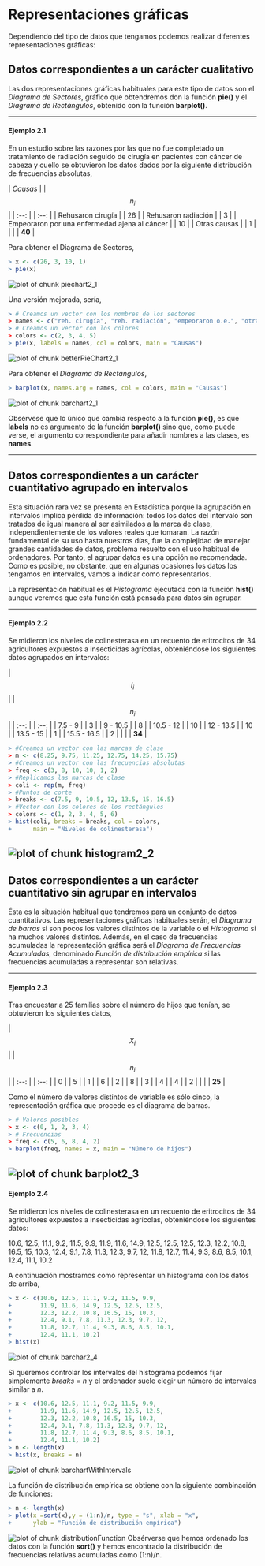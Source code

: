 
# Representaciones gráficas

Dependiendo del tipo de datos que tengamos podemos realizar diferentes representaciones gráficas:

## Datos correspondientes a un carácter cualitativo

Las dos representaciones gráficas habituales para este tipo de datos son el _Diagrama de Sectores_, gráfico que obtendremos don la función __pie()__ y el _Diagrama de Rectángulos_, obtenido con la función __barplot()__.

---
#### Ejemplo 2.1

En un estudio sobre las razones por las que no fue completado un tratamiento de radiación seguido de cirugía en pacientes con cáncer de cabeza y cuello se obtuvieron los datos dados por la siguiente distribución de frecuencias absolutas,

| _Causas_ | | $$n_{i}$$ |
| :--: | | :--: |
| Rehusaron cirugía | | 26 |
| Rehusaron radiación | | 3 |
| Empeoraron por una enfermedad ajena al cáncer | | 10 |
| Otras causas | | 1 |
|  | | __40__ |

Para obtener el Diagrama de Sectores,


```r
> x <- c(26, 3, 10, 1)
> pie(x)
```

![plot of chunk piechart2_1](figure/piechart2_1-1.png)

Una versión mejorada, sería,

 

```r
> # Creamos un vector con los nombres de los sectores
> names <- c("reh. cirugía", "reh. radiación", "empeoraron o.e.", "otras")
> # Creamos un vector con los colores
> colors <- c(2, 3, 4, 5)
> pie(x, labels = names, col = colors, main = "Causas")
```

![plot of chunk betterPieChart2_1](figure/betterPieChart2_1-1.png)

Para obtener el _Diagrama de Rectángulos_,

```r
> barplot(x, names.arg = names, col = colors, main = "Causas")
```

![plot of chunk barchart2_1](figure/barchart2_1-1.png)

Obsérvese que lo único que cambia respecto a la función __pie()__, es que __labels__ no es argumento de la función __barplot()__ sino que, como puede verse, el argumento correspondiente para añadir nombres a las clases, es __names__.

---

## Datos correspondientes a un carácter cuantitativo agrupado en intervalos

Esta situación rara vez se presenta en Estadística porque la agrupación en intervalos implica pérdida de información: todos los datos del intervalo son tratados de igual manera al ser asimilados a la marca de clase, independientemente de los valores reales que tomaran. La razón fundamental de su uso hasta nuestros días, fue la complejidad de manejar grandes cantidades de datos, problema resuelto con el uso habitual de ordenadores. Por tanto, el agrupar datos es una opción no recomendada. Como es posible, no obstante, que en algunas ocasiones los datos los tengamos en intervalos, vamos a indicar como representarlos.

La representación habitual es el _Histograma_ ejecutada con la función __hist()__ aunque veremos que esta función está pensada para datos sin agrupar.

---

#### Ejemplo 2.2

Se midieron los niveles de colinesterasa en un recuento de eritrocitos de 34 agricultores expuestos a insecticidas agrícolas, obteniéndose los siguientes datos agrupados en intervalos:


| $$I_{i}$$ | | $$n_{i}$$ |
| :--: | | :--: |
| 7.5 - 9 | | 3 |
| 9 - 10.5 | | 8 |
| 10.5 - 12 | | 10 |
| 12 - 13.5 | | 10 |
| 13.5 - 15 | | 1 |
| 15.5 - 16.5 | | 2 |
|    | | __34__ |


```r
> #Creamos un vector con las marcas de clase
> m <- c(8.25, 9.75, 11.25, 12.75, 14.25, 15.75)
> #Creamos un vector con las frecuencias absolutas
> freq <- c(3, 8, 10, 10, 1, 2)
> #Replicamos las marcas de clase
> coli <- rep(m, freq)
> #Puntos de corte
> breaks <- c(7.5, 9, 10.5, 12, 13.5, 15, 16.5)
> #Vector con los colores de los rectángulos
> colors <- c(1, 2, 3, 4, 5, 6)
> hist(coli, breaks = breaks, col = colors,
+      main = "Niveles de colinesterasa")
```

![plot of chunk histogram2_2](figure/histogram2_2-1.png)
---

## Datos correspondientes a un carácter cuantitativo sin agrupar en intervalos

Ésta es la situación habitual que tendremos para un conjunto de datos cuantitativos. Las representaciones gráficas habituales serán, el _Diagrama de barras_ si son pocos los valores distintos de la variable o el _Histograma_ si ha muchos valores distintos. Además, en el caso de frecuencias acumuladas la representación gráfica será el _Diagrama de Frecuencias Acumuladas_, denominado _Función de distribución empírica_ si las frecuencias acumuladas a representar son relativas.

---
#### Ejemplo 2.3

Tras encuestar a 25 familias sobre el número de hijos que tenían, se obtuvieron los siguientes datos,

| $$X_{i}$$ | | $$n_{i}$$ |
| :--: | | :--: |
| 0 | | 5 |
| 1 | | 6 |
| 2 | | 8 |
| 3 | | 4 |
| 4 | | 2 |
|    | | __25__ |

Como el número de valores distintos de variable es sólo cinco, la representación gráfica que procede es el diagrama de barras.


```r
> # Valores posibles
> x <- c(0, 1, 2, 3, 4)
> # Frecuencias 
> freq <- c(5, 6, 8, 4, 2)
> barplot(freq, names = x, main = "Número de hijos")
```

![plot of chunk barplot2_3](figure/barplot2_3-1.png)
---

#### Ejemplo 2.4

Se midieron los niveles de colinesterasa en un recuento de eritrocitos de 34 agricultores expuestos a insecticidas agrícolas, obteniéndose los siguientes datos:

10.6, 12.5, 11.1, 9.2, 11.5, 9.9, 11.9, 11.6, 14.9, 12.5, 12.5, 12.5, 12.3, 12.2, 10.8, 16.5, 15, 10.3, 12.4, 9.1, 7.8, 11.3, 12.3, 9.7, 12, 11.8, 12.7, 11.4, 9.3, 8.6, 8.5, 10.1, 12.4, 11.1, 10.2

A continuación mostramos como representar un histograma con los datos de arriba,


```r
> x <- c(10.6, 12.5, 11.1, 9.2, 11.5, 9.9, 
+        11.9, 11.6, 14.9, 12.5, 12.5, 12.5,
+        12.3, 12.2, 10.8, 16.5, 15, 10.3, 
+        12.4, 9.1, 7.8, 11.3, 12.3, 9.7, 12,
+        11.8, 12.7, 11.4, 9.3, 8.6, 8.5, 10.1,
+        12.4, 11.1, 10.2)
> hist(x)
```

![plot of chunk barchar2_4](figure/barchar2_4-1.png)

Si queremos controlar los intervalos del histograma podemos fijar simplemente _breaks = n_ y el ordenador suele elegir un número de intervalos similar a _n_.


```r
> x <- c(10.6, 12.5, 11.1, 9.2, 11.5, 9.9, 
+        11.9, 11.6, 14.9, 12.5, 12.5, 12.5,
+        12.3, 12.2, 10.8, 16.5, 15, 10.3, 
+        12.4, 9.1, 7.8, 11.3, 12.3, 9.7, 12,
+        11.8, 12.7, 11.4, 9.3, 8.6, 8.5, 10.1,
+        12.4, 11.1, 10.2)
> n <- length(x)
> hist(x, breaks = n)
```

![plot of chunk barchartWithIntervals](figure/barchartWithIntervals-1.png)

La función de distribución empírica se obtiene con la siguiente combinación de funciones:


```r
> n <- length(x)
> plot(x =sort(x),y = (1:n)/n, type = "s", xlab = "x",
+      ylab = "Función de distribución empírica")
```

![plot of chunk distributionFunction](figure/distributionFunction-1.png)
Obsérverse que hemos ordenado los datos con la función __sort()__ y hemos encontrado la distribución de frecuencias relativas acumuladas como (1:n)/n. 


